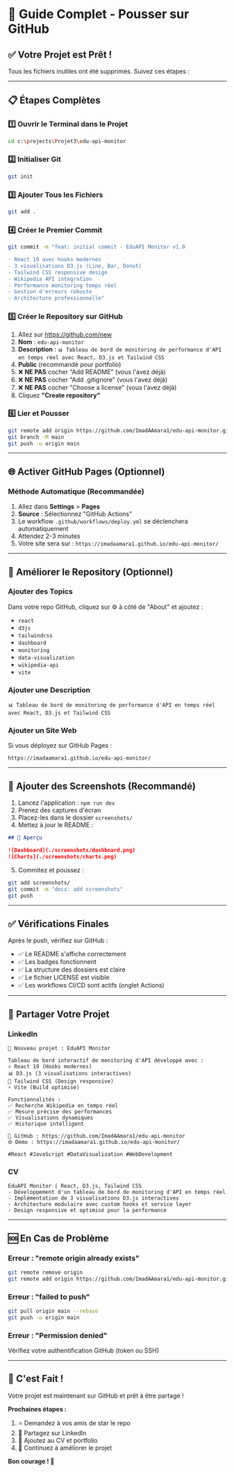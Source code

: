 # 🚀 Guide Complet - Pousser sur GitHub

## ✅ Votre Projet est Prêt !

Tous les fichiers inutiles ont été supprimés. Suivez ces étapes :

---

## 📋 Étapes Complètes

### 1️⃣ Ouvrir le Terminal dans le Projet

```bash
cd c:\projects\Projet3\edu-api-monitor
```

### 2️⃣ Initialiser Git

```bash
git init
```

### 3️⃣ Ajouter Tous les Fichiers

```bash
git add .
```

### 4️⃣ Créer le Premier Commit

```bash
git commit -m "feat: initial commit - EduAPI Monitor v1.0

- React 19 avec hooks modernes
- 3 visualisations D3.js (Line, Bar, Donut)
- Tailwind CSS responsive design
- Wikipedia API integration
- Performance monitoring temps réel
- Gestion d'erreurs robuste
- Architecture professionnelle"
```

### 5️⃣ Créer le Repository sur GitHub

1. Allez sur https://github.com/new
2. **Nom** : `edu-api-monitor`
3. **Description** : `📊 Tableau de bord de monitoring de performance d'API en temps réel avec React, D3.js et Tailwind CSS`
4. **Public** (recommandé pour portfolio)
5. ❌ **NE PAS** cocher "Add README" (vous l'avez déjà)
6. ❌ **NE PAS** cocher "Add .gitignore" (vous l'avez déjà)
7. ❌ **NE PAS** cocher "Choose a license" (vous l'avez déjà)
8. Cliquez **"Create repository"**

### 6️⃣ Lier et Pousser

```bash
git remote add origin https://github.com/ImadAAmara1/edu-api-monitor.git
git branch -M main
git push -u origin main
```

---

## 🌐 Activer GitHub Pages (Optionnel)

### Méthode Automatique (Recommandée)

1. Allez dans **Settings** > **Pages**
2. **Source** : Sélectionnez "GitHub Actions"
3. Le workflow `.github/workflows/deploy.yml` se déclenchera automatiquement
4. Attendez 2-3 minutes
5. Votre site sera sur : `https://imadaamara1.github.io/edu-api-monitor/`

---

## 🎨 Améliorer le Repository (Optionnel)

### Ajouter des Topics

Dans votre repo GitHub, cliquez sur ⚙️ à côté de "About" et ajoutez :
- `react`
- `d3js`
- `tailwindcss`
- `dashboard`
- `monitoring`
- `data-visualization`
- `wikipedia-api`
- `vite`

### Ajouter une Description

```
📊 Tableau de bord de monitoring de performance d'API en temps réel avec React, D3.js et Tailwind CSS
```

### Ajouter un Site Web

Si vous déployez sur GitHub Pages :
```
https://imadaamara1.github.io/edu-api-monitor/
```

---

## 📸 Ajouter des Screenshots (Recommandé)

1. Lancez l'application : `npm run dev`
2. Prenez des captures d'écran
3. Placez-les dans le dossier `screenshots/`
4. Mettez à jour le README :

```markdown
## 📸 Aperçu

![Dashboard](./screenshots/dashboard.png)
![Charts](./screenshots/charts.png)
```

5. Commitez et poussez :
```bash
git add screenshots/
git commit -m "docs: add screenshots"
git push
```

---

## ✅ Vérifications Finales

Après le push, vérifiez sur GitHub :

- ✅ Le README s'affiche correctement
- ✅ Les badges fonctionnent
- ✅ La structure des dossiers est claire
- ✅ Le fichier LICENSE est visible
- ✅ Les workflows CI/CD sont actifs (onglet Actions)

---

## 🎯 Partager Votre Projet

### LinkedIn
```
🚀 Nouveau projet : EduAPI Monitor

Tableau de bord interactif de monitoring d'API développé avec :
⚛️ React 19 (Hooks modernes)
📊 D3.js (3 visualisations interactives)
🎨 Tailwind CSS (Design responsive)
⚡ Vite (Build optimisé)

Fonctionnalités :
✅ Recherche Wikipedia en temps réel
✅ Mesure précise des performances
✅ Visualisations dynamiques
✅ Historique intelligent

🔗 GitHub : https://github.com/ImadAAmara1/edu-api-monitor
🌐 Demo : https://imadaamara1.github.io/edu-api-monitor/

#React #JavaScript #DataVisualization #WebDevelopment
```

### CV
```
EduAPI Monitor | React, D3.js, Tailwind CSS
- Développement d'un tableau de bord de monitoring d'API en temps réel
- Implémentation de 3 visualisations D3.js interactives
- Architecture modulaire avec custom hooks et service layer
- Design responsive et optimisé pour la performance
```

---

## 🆘 En Cas de Problème

### Erreur : "remote origin already exists"
```bash
git remote remove origin
git remote add origin https://github.com/ImadAAmara1/edu-api-monitor.git
```

### Erreur : "failed to push"
```bash
git pull origin main --rebase
git push -u origin main
```

### Erreur : "Permission denied"
Vérifiez votre authentification GitHub (token ou SSH)

---

## 🎉 C'est Fait !

Votre projet est maintenant sur GitHub et prêt à être partagé !

**Prochaines étapes :**
1. ⭐ Demandez à vos amis de star le repo
2. 📱 Partagez sur LinkedIn
3. 💼 Ajoutez au CV et portfolio
4. 🚀 Continuez à améliorer le projet

**Bon courage ! 🚀**
